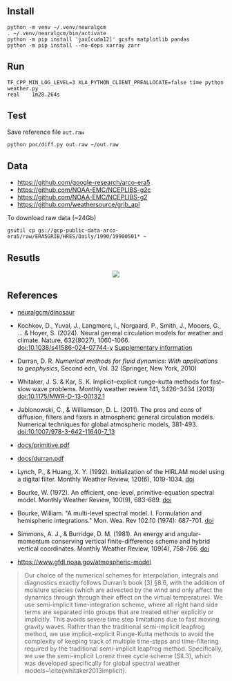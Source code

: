 ## Install

```
python -m venv ~/.venv/neuralgcm
. ~/.venv/neuralgcm/bin/activate
python -m pip install 'jax[cuda12]' gcsfs matplotlib pandas
python -m pip install --no-deps xarray zarr
```

## Run

```
TF_CPP_MIN_LOG_LEVEL=3 XLA_PYTHON_CLIENT_PREALLOCATE=false time python weather.py
real    1m28.264s
```

## Test

Save reference file `out.raw`

```
python poc/diff.py out.raw ~/out.raw
```

## Data

- https://github.com/google-research/arco-era5
- https://github.com/NOAA-EMC/NCEPLIBS-g2c
- https://github.com/NOAA-EMC/NCEPLIBS-g2
- https://github.com/weathersource/grib_api

To download raw data (~24Gb)

```
gsutil cp gs://gcp-public-data-arco-era5/raw/ERA5GRIB/HRES/Daily/1990/19900501* ~
```

## Resutls

<p align="center"><img src="img/hu.gif"/></p>

## References

- [neuralgcm/dinosaur](https://github.com/neuralgcm/dinosaur)
- Kochkov, D., Yuval, J., Langmore, I., Norgaard, P., Smith, J.,
  Mooers, G., ... & Hoyer, S. (2024). Neural general circulation
  models for weather and climate. Nature, 632(8027), 1060-1066. <br>
  [doi:10.1038/s41586-024-07744-y](https://doi.org/10.1038/s41586-024-07744-y)
  [Supplementary
  information](https://static-content.springer.com/esm/art%3A10.1038%2Fs41586-024-07744-y/MediaObjects/41586_2024_7744_MOESM1_ESM.pdf)
- Durran, D. R. *Numerical methods for fluid dynamics: With
  applications to geophysics*, Second edn, Vol. 32 (Springer, New
  York, 2010)
- Whitaker, J. S. & Kar, S. K. Implicit–explicit runge–kutta methods
  for fast–slow wave problems. Monthly weather review 141, 3426–3434
  (2013)
  [doi:10.1175/MWR-D-13-00132.1](https://doi.org/10.1175/MWR-D-13-00132.1)
- Jablonowski, C., & Williamson, D. L. (2011). The pros and cons of
  diffusion, filters and fixers in atmospheric general circulation
  models. Numerical techniques for global atmospheric models, 381-493.
  [doi:10.1007/978-3-642-11640-7_13](https://doi.org/10.1007/978-3-642-11640-7_13)
- [docs/primitive.pdf](docs/primitive.pdf)
- [docs/durran.pdf](docs/durran.pdf)
- Lynch, P., & Huang, X. Y. (1992). Initialization of the HIRLAM model
  using a digital filter. Monthly Weather Review, 120(6),
  1019-1034.
  [doi](https://doi.org/10.1175/1520-0493(1992)120%3C1019:IOTHMU%3E2.0.CO;2)
- Bourke, W. (1972). An efficient, one-level, primitive-equation
  spectral model. Monthly Weather Review, 100(9), 683-689.
  [doi](https://doi.org/10.1175/1520-0493(1972)100%3C0683:AEOPSM%3E2.3.CO;2)
- Bourke, William. "A multi-level spectral model. I. Formulation and
  hemispheric integrations." Mon. Wea. Rev 102.10 (1974): 687-701.
  [doi](https://doi.org/10.1175/1520-0493(1974)102%3C0687:AMLSMI%3E2.0.CO;2)
- Simmons, A. J., & Burridge, D. M. (1981). An energy and
  angular-momentum conserving vertical finite-difference scheme and
  hybrid vertical coordinates. Monthly Weather Review, 109(4),
  758-766.
  [doi](https://doi.org/10.1175/1520-0493(1981)109%3C0758:AEAAMC%3E2.0.CO;2)

- https://www.gfdl.noaa.gov/atmospheric-model

> Our choice of the numerical schemes for interpolation, integrals and
> diagnostics exactly follows Durran’s book [3] §8.6, with the
> addition of moisture species (which are advected by the wind and
> only affect the dynamics through through their effect on the virtual
> temperature). We use semi-implicit time-integration scheme, where
> all right hand side terms are separated into groups that are treated
> either explicitly or implicitly. This avoids severe time step
> limitations due to fast moving gravity waves. Rather than the
> traditional semi-implicit leapfrog method, we use implicit-explicit
> Runge-Kutta methods to avoid the complexity of keeping track of
> multiple time-steps and time-filtering required by the traditional
> semi-implicit leapfrog method.  Specifically, we use the
> semi-implicit Lorenz three cycle scheme (SIL3), which was developed
> specifically for global spectral weather
> models~\cite{whitaker2013implicit}.
